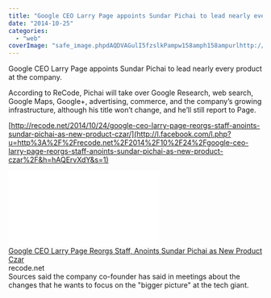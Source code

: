 ```yaml
---
title: "Google CEO Larry Page appoints Sundar Pichai to lead nearly every product at the..."
date: "2014-10-25"
categories: 
  - "web"
coverImage: "safe_image.phpdAQDVAGulI5fzslkPampw158amph158ampurlhttp://recodetech.files_.wordpress.com/2014/10/sundarpichaid11.jpg"
---
```


Google CEO Larry Page appoints Sundar Pichai to lead nearly every product at the company.  
  
According to ReCode, Pichai will take over Google Research, web search, Google Maps, Google+, advertising, commerce, and the company’s growing infrastructure, although his title won’t change, and he’ll still report to Page.  
  
[http://recode.net/2014/10/24/google-ceo-larry-page-reorgs-staff-anoints-sundar-pichai-as-new-product-czar/](http://l.facebook.com/l.php?u=http%3A%2F%2Frecode.net%2F2014%2F10%2F24%2Fgoogle-ceo-larry-page-reorgs-staff-anoints-sundar-pichai-as-new-product-czar%2F&h=hAQErvXdY&s=1)  
  
[![](images/safe_image.php?d=AQDVAGulI5fzslkP&w=158&h=158&url=http%3A%2F%2Frecodetech.files.wordpress.com%2F2014%2F10%2Fsundarpichaid11.jpg)](http://l.facebook.com/l.php?u=http%3A%2F%2Frecode.net%2F2014%2F10%2F24%2Fgoogle-ceo-larry-page-reorgs-staff-anoints-sundar-pichai-as-new-product-czar%2F&h=AAQFIaDnb&s=1)  
[Google CEO Larry Page Reorgs Staff, Anoints Sundar Pichai as New Product Czar](http://l.facebook.com/l.php?u=http%3A%2F%2Frecode.net%2F2014%2F10%2F24%2Fgoogle-ceo-larry-page-reorgs-staff-anoints-sundar-pichai-as-new-product-czar%2F&h=_AQHPrA0e&s=1)  
recode.net  
Sources said the company co-founder has said in meetings about the changes that he wants to focus on the "bigger picture" at the tech giant.
